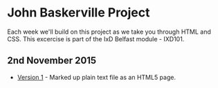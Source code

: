 <h1>John Baskerville Project</h1>

Each week we'll build on this project as we take you through HTML and CSS. This excercise is part of the IxD Belfast module - IXD101.

<h2>2nd November 2015</h2>

+ [Version 1](https://sarahjaneowens.github.io/john-baskerville/version-1.html) - Marked up plain text file as an HTML5 page.

